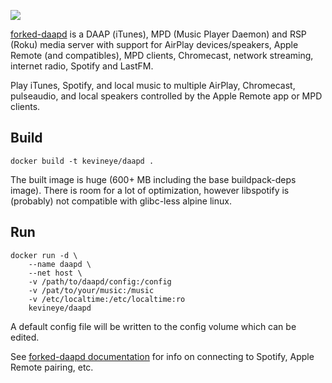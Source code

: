 [![](https://images.microbadger.com/badges/image/kevineye/daapd.svg)](https://microbadger.com/images/kevineye/daapd "Get your own image badge on microbadger.com")

[forked-daapd](https://ejurgensen.github.io/forked-daapd/) is a DAAP (iTunes), MPD (Music Player Daemon) and RSP (Roku) media server with support for AirPlay devices/speakers, Apple Remote (and compatibles), MPD clients, Chromecast, network streaming, internet radio, Spotify and LastFM.

Play iTunes, Spotify, and local music to multiple AirPlay, Chromecast, pulseaudio, and local speakers controlled by the Apple Remote app or MPD clients.

## Build

```
docker build -t kevineye/daapd .
```

The built image is huge (600+ MB including the base buildpack-deps image). There is room for a lot of optimization, however libspotify is (probably) not compatible with glibc-less alpine linux.


## Run

```
docker run -d \
    --name daapd \
    --net host \
    -v /path/to/daapd/config:/config
    -v /pat/to/your/music:/music
    -v /etc/localtime:/etc/localtime:ro
    kevineye/daapd
```

A default config file will be written to the config volume which can be edited.

See [forked-daapd documentation](https://ejurgensen.github.io/forked-daapd/) for info on connecting to Spotify, Apple Remote pairing, etc.
